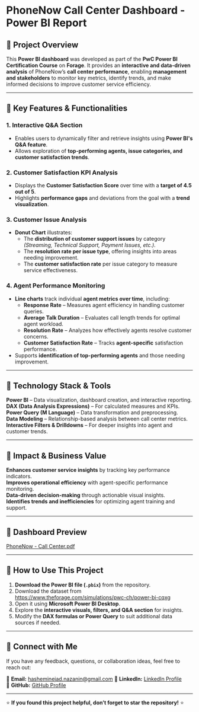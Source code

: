 # PhoneNow Call Center Dashboard - Power BI Report  

## 📌 Project Overview  
This **Power BI dashboard** was developed as part of the **PwC Power BI Certification Course** on **Forage**. It provides an **interactive and data-driven analysis** of PhoneNow’s **call center performance**, enabling **management and stakeholders** to monitor key metrics, identify trends, and make informed decisions to improve customer service efficiency.

---

## 📌 Key Features & Functionalities  

### 1. Interactive Q&A Section  
- Enables users to dynamically filter and retrieve insights using **Power BI's Q&A feature**.  
- Allows exploration of **top-performing agents, issue categories, and customer satisfaction trends**.  

### 2. Customer Satisfaction KPI Analysis  
- Displays the **Customer Satisfaction Score** over time with a **target of 4.5 out of 5**.  
- Highlights **performance gaps** and deviations from the goal with a **trend visualization**.  

### 3. Customer Issue Analysis  
- **Donut Chart** illustrates:  
  - The **distribution of customer support issues** by category *(Streaming, Technical Support, Payment Issues, etc.)*.  
  - The **resolution rate per issue type**, offering insights into areas needing improvement.  
  - The **customer satisfaction rate** per issue category to measure service effectiveness.  

### 4. Agent Performance Monitoring  
- **Line charts** track individual **agent metrics over time**, including:  
  - **Response Rate** – Measures agent efficiency in handling customer queries.  
  - **Average Talk Duration** – Evaluates call length trends for optimal agent workload.  
  - **Resolution Rate** – Analyzes how effectively agents resolve customer concerns.  
  - **Customer Satisfaction Rate** – Tracks **agent-specific** satisfaction performance.  
- Supports **identification of top-performing agents** and those needing improvement.  

---

## 📌 Technology Stack & Tools  
**Power BI** – Data visualization, dashboard creation, and interactive reporting.  
**DAX (Data Analysis Expressions)** – For calculated measures and KPIs.  
**Power Query (M Language)** – Data transformation and preprocessing.  
**Data Modeling** – Relationship-based analysis between call center metrics.  
**Interactive Filters & Drilldowns** – For deeper insights into agent and customer trends.  

---

## 📌 Impact & Business Value  
**Enhances customer service insights** by tracking key performance indicators.  
**Improves operational efficiency** with agent-specific performance monitoring.  
**Data-driven decision-making** through actionable visual insights.  
**Identifies trends and inefficiencies** for optimizing agent training and support.  

---

## 📌 Dashboard Preview  
[PhoneNow - Call Center.pdf](https://github.com/user-attachments/files/19253873/PhoneNow.-.Call.Center.pdf)

---

## 📌 How to Use This Project  
1. **Download the Power BI file (`.pbix`)** from the repository.  
2. Download the dataset from https://www.theforage.com/simulations/pwc-ch/power-bi-cqxg
2. Open it using **Microsoft Power BI Desktop**.  
3. Explore the **interactive visuals, filters, and Q&A section** for insights.  
4. Modify the **DAX formulas or Power Query** to suit additional data sources if needed.  

---

## 🔗 Connect with Me  
If you have any feedback, questions, or collaboration ideas, feel free to reach out:  

📧 **Email:** hasheminejad.nazanin@gmail.com
💼 **LinkedIn:** [LinkedIn Profile](https://www.linkedin.com/in/nazanin-hasheminejad/)  
📂 **GitHub:** [GitHub Profile](https://github.com/Nazanin-Hasheminejad)  

---

⭐ **If you found this project helpful, don’t forget to star the repository!** ⭐
